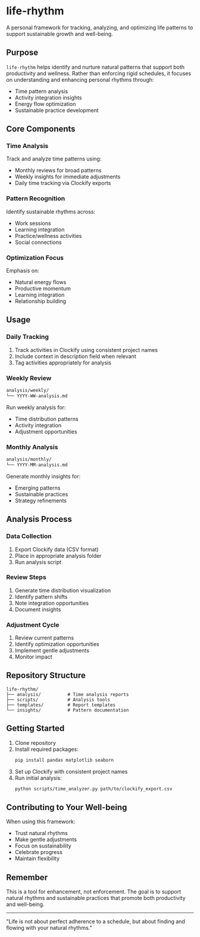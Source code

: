 # life-rhythm

A personal framework for tracking, analyzing, and optimizing life patterns to support sustainable growth and well-being.

## Purpose

`life-rhythm` helps identify and nurture natural patterns that support both productivity and wellness. Rather than enforcing rigid schedules, it focuses on understanding and enhancing personal rhythms through:

- Time pattern analysis
- Activity integration insights
- Energy flow optimization
- Sustainable practice development

## Core Components

### Time Analysis

Track and analyze time patterns using:

- Monthly reviews for broad patterns
- Weekly insights for immediate adjustments
- Daily time tracking via Clockify exports

### Pattern Recognition

Identify sustainable rhythms across:

- Work sessions
- Learning integration
- Practice/wellness activities
- Social connections

### Optimization Focus

Emphasis on:

- Natural energy flows
- Productive momentum
- Learning integration
- Relationship building

## Usage

### Daily Tracking

1. Track activities in Clockify using consistent project names
2. Include context in description field when relevant
3. Tag activities appropriately for analysis

### Weekly Review

```bash
analysis/weekly/
└── YYYY-WW-analysis.md
```

Run weekly analysis for:

- Time distribution patterns
- Activity integration
- Adjustment opportunities

### Monthly Analysis

```bash
analysis/monthly/
└── YYYY-MM-analysis.md
```

Generate monthly insights for:

- Emerging patterns
- Sustainable practices
- Strategy refinements

## Analysis Process

### Data Collection

1. Export Clockify data (CSV format)
2. Place in appropriate analysis folder
3. Run analysis script

### Review Steps

1. Generate time distribution visualization
2. Identify pattern shifts
3. Note integration opportunities
4. Document insights

### Adjustment Cycle

1. Review current patterns
2. Identify optimization opportunities
3. Implement gentle adjustments
4. Monitor impact

## Repository Structure

```shell
life-rhythm/
├── analysis/          # Time analysis reports
├── scripts/           # Analysis tools
├── templates/         # Report templates
└── insights/          # Pattern documentation
```

## Getting Started

1. Clone repository
2. Install required packages:
   ```bash
   pip install pandas matplotlib seaborn
   ```
3. Set up Clockify with consistent project names
4. Run initial analysis:
   ```bash
   python scripts/time_analyzer.py path/to/clockify_export.csv
   ```

## Contributing to Your Well-being

When using this framework:

- Trust natural rhythms
- Make gentle adjustments
- Focus on sustainability
- Celebrate progress
- Maintain flexibility

## Remember

This is a tool for enhancement, not enforcement. The goal is to support natural rhythms and sustainable practices that promote both productivity and well-being.

---

"Life is not about perfect adherence to a schedule, but about finding and flowing with your natural rhythms."

